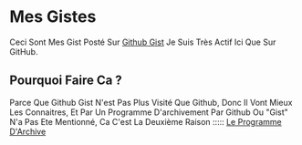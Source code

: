 # Mes Gistes
Ceci Sont Mes Gist Posté Sur [Github Gist](https://gist.github.com) Je Suis Très Actif Ici Que Sur GitHub.
## Pourquoi Faire Ca ?
Parce Que Github Gist N'est Pas Plus Visité Que Github, Donc Il Vont Mieux Les Connaitres, Et Par Un Programme D'archivement Par Github Ou "Gist" N'a Pas Ete Mentionné, Ca C'est La Deuxième Raison ::::: [Le Programme D'Archive](https://archiveprogram.github.com/)
